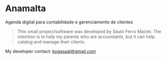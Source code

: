 # AnamaIta
Agenda digital para contabilidade e gerenciamento de clientes

>This small project/software was developed by Saulo Ferro Maciel.
>The intention is to help my parents who are accountants, but it can help catalog and manage their clients.

My developer contact:
kogasaal@gmail.com
